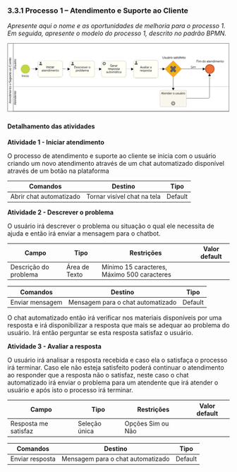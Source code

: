 ### 3.3.1 Processo 1 – Atendimento e Suporte ao Cliente

_Apresente aqui o nome e as oportunidades de melhoria para o processo 1. 
Em seguida, apresente o modelo do processo 1, descrito no padrão BPMN._

![Diagrama Processo 1](../images/DiagramaProcessos/Processo1_Diagrama.png "Modelo BPMN do Processo 1.")

#### Detalhamento das atividades

**Atividade 1 - Iniciar atendimento**

O processo de atendimento e suporte ao cliente se inicia com o usuário criando um novo atendimento através de um chat automatizado disponível através de um botão na plataforma

| **Comandos**         |  **Destino**                   | **Tipo** |
| ---                  | ---                            | ---               |
| Abrir chat automatizado | Tornar visível chat na tela  | Default |

**Atividade 2 - Descrever o problema**

O usuário irá descrever o problema ou situação o qual ele necessita de ajuda e então irá enviar a mensagem para o chatbot.

| **Campo**       | **Tipo**         | **Restrições** | **Valor default** |
| ---             | ---              | ---            | ---               |
| Descrição do problema | Área de Texto  |  Mínimo 15 caracteres, Máximo 500 caracteres              |                   |

| **Comandos**         |  **Destino**                   | **Tipo**          |
| ---                  | ---                            | ---               |
| Enviar mensagem | Mensagem para o chat automatizado  | Default |

O chat automatizado então irá verificar nos materiais disponíveis por uma resposta e irá disponibilizar a resposta que mais se adequar ao problema do usuário. Irá então perguntar se esta resposta satisfaz o usuário.

**Atividade 3 - Avaliar a resposta**

O usuário irá analisar a resposta recebida e caso ela o satisfaça o processo irá terminar.
Caso ele não esteja satisfeito poderá continuar o atendimento ao responder que a resposta não o satisfaz, neste caso o chat automatizado irá enviar o problema para um atendente que irá atender o usuário e após isto o processo irá terminar.

| **Campo**       | **Tipo**         | **Restrições** | **Valor default** |
| ---             | ---              | ---            | ---               |
| Resposta me satisfaz | Seleção única  |  Opções Sim ou Não              |                   |

| **Comandos**         |  **Destino**                   | **Tipo**          |
| ---                  | ---                            | ---               |
| Enviar resposta | Mensagem para o chat automatizado  | Default |
